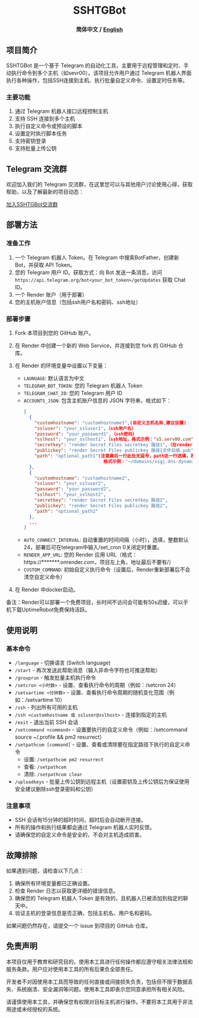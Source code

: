 <h1 align="center">SSHTGBot</h1>
<h3 align="center"><span style="font-size: 0.9em;">简体中文</span> / <a href="/.github/README_en.md" style="font-size: 0.9em;">English</a></h3>

## 项目简介

SSHTGBot 是一个基于 Telegram 的自动化工具，主要用于远程管理和定时、手动执行命令到多个主机（如sevr00）。该项目允许用户通过 Telegram 机器人界面执行各种操作，包括SSH连接到主机、执行批量自定义命令、设置定时任务等。

### 主要功能

1. 通过 Telegram 机器人接口远程控制主机
2. 支持 SSH 连接到多个主机
3. 执行自定义命令或预设的脚本
4. 设置定时执行脚本任务
5. 支持密钥登录
6. 支持批量上传公钥

## Telegram 交流群

欢迎加入我们的 Telegram 交流群，在这里您可以与其他用户讨论使用心得，获取帮助，以及了解最新的项目动态：

[加入SSHTGBot交流群](https://t.me/+WIX6H-944HQzZmQ9)

## 部署方法

### 准备工作

1. 一个 Telegram 机器人 Token。在 Telegram 中搜索BotFather，创建新 Bot，并获取 API Token。
2. 您的 Telegram 用户 ID。获取方式：向 Bot 发送一条消息，访问  `https://api.telegram.org/bot<your_bot_token>/getUpdates`  获取 Chat ID。
3. 一个 Render 账户（用于部署）
4. 您的主机账户信息（包括ssh用户名和密码、ssh地址）

### 部署步骤

1. Fork 本项目到您的 GitHub 账户。

2. 在 Render 中创建一个新的 Web Service，并连接到您 fork 的 GitHub 仓库。

3. 在 Render 的环境变量中设置以下变量：
   - `LAUNUAGE`: 默认语言为中文
   - `TELEGRAM_BOT_TOKEN`: 您的 Telegram 机器人 Token
   - `TELEGRAM_CHAT_ID`: 您的 Telegram 用户 ID 
   - `ACCOUNTS_JSON`: 包含主机账户信息的 JSON 字符串，格式如下：
     ```json
     [
       {
         "customhostname": "customhostname1",(自定义主机名称,建议设置)
         "ssluser": "your_ssluser1",（ssh用户名）
         "password": "your_password1",（ssh密码）
         "sslhost": "your_sslhost1",（ssh地址，格式示例："s5.serv00.com"）
         "secretkey": "render Secret Files secretkey 路径1",（在render环境变量下面设置。格式示例：/etc/secrets/<filename>）
         "publickey": "render Secret Files publickey 路径1文件后缀.pub",（在render环境变量下面设置。格式示例：/etc/secrets/<filename>）
         "path": "optional_path1"(注意最后一行此处无逗号，path这一行选填，若不设置且setpathcom已设置，会跳过path执行setcommand默认命令.
                                   格式示例："~/domains/ssgj.dns-dynamic.net/vless")
       },
       {
         "customhostname": "customhostname2",
         "ssluser": "your_ssluser2",
         "password": "your_password2",
         "sslhost": "your_sslhost2",
         "secretkey": "render Secret Files secretkey 路径2",
         "publickey": "render Secret Files publickey 路径2",
         "path": "optional_path2"
       },     
       ...
     ]
     ```
   - `AUTO_CONNECT_INTERVAL`: 自动重置的时间间隔（小时），选填，整数默认24，部署后可在telegram中输入/set_cron 0关闭定时重置。
   - `RENDER_APP_URL`: 您的 Render 应用 URL（格式：https://*******.onrender.com，项目左上角，地址最后不要有/）
   - `CUSTOM_COMMAND`: 初始自定义执行命令（设置后，Render重新部署后不会清空自定义命令）

4. 在 Render 中docker启动。

备注：Render可以部署一个免费项目，长时间不访问会可能有50s迟缓，可以手机下载UptimeRobot免费保持活跃。

## 使用说明

### 基本命令

- `/language` - 切换语言 (Switch language)
- `/start` - 再次发送此帮助消息（输入非命令字符也可推送帮助）
- `/grouprun` - 触发批量主机执行命令
- `/setcron <小时数>` - 设置、查看执行命令的周期（例如：/setcron 24）
- `/setvartime <分钟数>` - 设置、查看执行命令周期的随机变化范围（例如：/setvartime 10）
- `/ssh` - 列出所有可用的主机
- `/ssh <customhostname 或 ssluser@sslhost>` - 连接到指定的主机
- `/exit` - 退出当前 SSH 会话
- `/setcommand <command>` - 设置要执行的自定义命令（例如：/setcommand source ~/.profile && pm2 resurrect）
- `/setpathcom [command]` - 设置、查看或清除要在指定路径下执行的自定义命令
   - 设置: `/setpathcom pm2 resurrect`
   - 查看: `/setpathcom`
   - 清除: `/setpathcom clear`
- `/uploadkeys` - 批量上传公钥到远程主机（设置密钥及上传公钥后为保证使用安全建议删除ssh登录密码和公钥）

### 注意事项

- SSH 会话有15分钟的超时时间，超时后会自动断开连接。
- 所有的操作和执行结果都会通过 Telegram 机器人实时反馈。
- 请确保您的自定义命令是安全的，不会对主机造成损害。

## 故障排除

如果遇到问题，请检查以下几点：

1. 确保所有环境变量都已正确设置。
2. 检查 Render 日志以获取更详细的错误信息。
3. 确保您的 Telegram 机器人 Token 是有效的，且机器人已被添加到指定的聊天中。
4. 验证主机的登录信息是否正确，包括主机名、用户名和密码。

如果问题仍然存在，请提交一个 issue 到项目的 GitHub 仓库。

## 免责声明

本项目仅用于教育和研究目的。使用本工具进行任何操作都应遵守相关法律法规和服务条款。用户应对使用本工具的所有后果负全部责任。

开发者不对因使用本工具而导致的任何直接或间接损失负责，包括但不限于数据丢失、系统崩溃、安全漏洞等问题。使用本工具即表示您同意承担所有相关风险。

请谨慎使用本工具，并确保您有权限对目标主机进行操作。不要将本工具用于非法用途或未经授权的系统。
